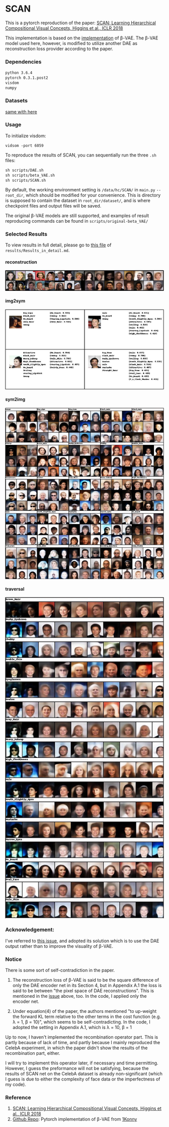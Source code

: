# SCAN
This is a pytorch reproduction of the paper:
[SCAN: Learning Hierarchical Compositional Visual Concepts, Higgins et al., ICLR 2018]

This implementation is based on the [implementation][Github Repo] of β-VAE.
The β-VAE model used here, however, is modified to utilize another DAE as reconstruction loss provider according to the paper.

### Dependencies
```
python 3.6.4
pytorch 0.3.1.post2
visdom
numpy
```

### Datasets
[same with here]

### Usage
To initialize visdom:

    vidsom -port 6059

To reproduce the results of SCAN, you can sequentially run the three `.sh` files:

    sh scripts/DAE.sh
    sh scripts/beta_VAE.sh
    sh scripts/SCAN.sh

By default, the working environment setting is `/data/hc/SCAN/` in `main.py` `--root_dir`, which should be modified for your convenience.
This is directory is supposed to contain the dataset in `root_dir/dataset/`, and is where checkpoint files and output files will be saved.

The original β-VAE models are still supported, and examples of result reproducing commands can be found in `scripts/original-beta_VAE/`


### Selected Results

To view results in full detail, please go to [this file](results/Results_in_detail.md) of `results/Results_in_detail.md`.

#### reconstruction

![reconstruction](results/SCAN/reconstruction.jpg)

#### img2sym

![img2sym](results/SCAN/img2sym.jpeg)

#### sym2img

![sym2img](results/SCAN/selected_sym2img.jpeg)

#### traversal

![traversal](results/SCAN/selected_traversal.jpeg)

### Acknowledgement:

I've referred to [this issue][], and adopted its solution which is to use the DAE output rather than to improve the visuality of β-VAE.

### Notice

There is some sort of self-contradiction in the paper.

1. The reconstruction loss of β-VAE is said to be the square difference of only the DAE encoder net in its Section 4, but in Appendix A.1 the loss is said to be between "the pixel space of DAE reconstructions".
This is mentioned in the [issue][this issue] above, too.
In the code, I applied only the encoder net.

2. Under equation(4) of the paper, the authors mentioned "to up-weight the forward KL term relative to the other terms in the cost function (e.g. λ = 1, β = 10)", which seems to be self-contradicting.
In the code, I adopted the setting in Appendix A.1, which is λ = 10, β = 1

Up to now, I haven't implemented the recombination operator part.
This is partly because of lack of time, and partly because I mainly reproduced the CelebA experiment, in which the paper didn't show the results of the recombination part, either.

I will try to implement this operator later, if necessary and time permitting.
However, I guess the preformance will not be satisfying, because the results of SCAN net on the CelebA dataset is already non-significant (which I guess is due to either the complexity of face data or the imperfectness of my code).

### Reference
1. [SCAN: Learning Hierarchical Compositional Visual Concepts, Higgins et al., ICLR 2018]
2. [Github Repo]: Pytorch implementation of β-VAE from [1Konny](https://github.com/1Konny)

[SCAN: Learning Hierarchical Compositional Visual Concepts, Higgins et al., ICLR 2018]: https://arxiv.org/abs/1707.03389
[Github Repo]: https://github.com/1Konny/Beta-VAE 
[same with here]: https://github.com/1Konny/FactorVAE 
[this issue]: https://github.com/miyosuda/scan/issues/1
